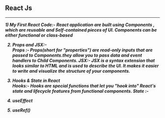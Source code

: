 ## React Js
<hr><i> <b>
1) My First React Code:- React application are built using Components , which are reusable and Self-contained pieces of UI. Components can be either functional or class-based              
<br>
  
2) Props and JSX:-                         
   Props :- Props(short for "properties") are read-only inputs that are passed to Components.they allow you to pass data and event handlers to Child Components.
   JSX:- JSX is a syntax extension that looks similar to HTML and is used to describe the UI. It makes it easier to write and visualize the structure of your components.
4) Hooks & State in React                 
  Hooks:- Hooks are special functions that let you "hook into" React's state and lifecycle features from functional components.
  State :-
6) useEffect                               <br>

7) useRef()                               <br>


</b>
</i>
